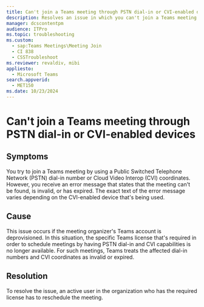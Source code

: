 ```yaml
---
title: Can't join a Teams meeting through PSTN dial-in or CVI-enabled devices
description: Resolves an issue in which you can't join a Teams meeting by using a PSTN dial-in number or CVI coordinates.
manager: dcscontentpm
audience: ITPro
ms.topic: troubleshooting
ms.custom: 
  - sap:Teams Meetings\Meeting Join
  - CI 838
  - CSSTroubleshoot
ms.reviewer: revaldiv, mibi
appliesto: 
  - Microsoft Teams
search.appverid: 
  - MET150
ms.date: 10/23/2024
---
```

# Can't join a Teams meeting through PSTN dial-in or CVI-enabled devices

## Symptoms

You try to join a Teams meeting by using a Public Switched Telephone Network (PSTN) dial-in number or Cloud Video Interop (CVI) coordinates. However, you receive an error message that states that the meeting can't be found, is invalid, or has expired. The exact text of the error message varies depending on the CVI-enabled device that's being used.

## Cause

This issue occurs if the meeting organizer's Teams account is deprovisioned. In this situation, the specific Teams license that's required in order to schedule meetings by having PSTN dial-in and CVI capabilities is no longer available. For such meetings, Teams treats the affected dial-in numbers and CVI coordinates as invalid or expired.

## Resolution

To resolve the issue, an active user in the organization who has the required license has to reschedule the meeting.
